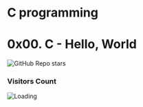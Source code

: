 # C programming 
# 0x00. C - Hello, World






![GitHub Repo stars](https://img.shields.io/github/stars/Tr-reny/Anki-Android?style=social)




### Visitors Count
<img align="left" src = "https://profile-counter.glitch.me/alx-low-level/count.svg" alt ="Loading">
